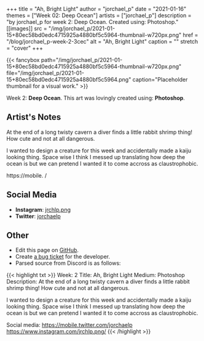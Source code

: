 +++
title =       "Ah, Bright Light"
author =      "jorchael_p"
date =        "2021-01-16"
themes =      ["Week 02: Deep Ocean"]
artists =     ["jorchael_p"]
description = "by jorchael_p for week 2: Deep Ocean. Created using: Photoshop."
[[images]]
      src = "/img/jorchael_p/2021-01-15+80ec58bd0edc4715925a4880bf5c5964-thumbnail-w720px.png"
      href = "/blog/jorchael_p-week-2-3cec"
      alt = "Ah, Bright Light"
      caption = ""
      stretch = "cover"
+++


{{< fancybox path="/img/jorchael_p/2021-01-15+80ec58bd0edc4715925a4880bf5c5964-thumbnail-w720px.png" file="/img/jorchael_p/2021-01-15+80ec58bd0edc4715925a4880bf5c5964.png" caption="Placeholder thumbnail for a visual work." >}}


Week 2: **Deep Ocean**. This art was lovingly created using: **Photoshop**.

## Artist's Notes

At the end of a long twisty cavern a diver finds a little rabbit shrimp thing! How cute and not at all dangerous.

I wanted to design a creature for this week and accidentally made a kaiju looking thing. Space wise I think I messed up translating how deep the ocean is but we can pretend I wanted it to come accross as claustrophobic.

https://mobile.
/

## Social Media

- **Instagram**: <a href='https://instagram.com/jrchlp.png' target='_blank'>jrchlp.png</a>
- **Twitter**: <a href='https://twitter.com/jorchaelp' target='_blank'>jorchaelp</a>

## Other

- Edit this page on [GitHub](https://github.com/teaminkling/web-refresh/edit/main/content/blog/jorchael_p-week-2-3cec.md).
- Create [a bug ticket](https://github.com/teaminkling/web-refresh/issues/new?assignees=&labels=bug&template=problem-report.md&title=) for the developer.
- Parsed source from Discord is as follows:

{{< highlight txt >}}
Week: 2
Title: Ah, Bright Light
Medium: Photoshop
Description: 
At the end of a long twisty cavern a diver finds a little rabbit shrimp thing! How cute and not at all dangerous.

I wanted to design a creature for this week and accidentally made a kaiju looking thing. Space wise I think I messed up translating how deep the ocean is but we can pretend I wanted it to come accross as claustrophobic.

Social media: https://mobile.twitter.com/jorchaelp
https://www.instagram.com/jrchlp.png/
{{< /highlight >}}